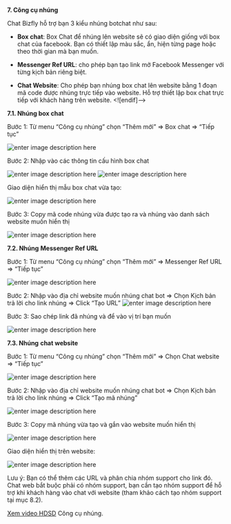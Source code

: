  **7. Công cụ nhúng**

Chat Bizfly hỗ trợ bạn 3 kiểu nhúng botchat như sau:

- **Box chat**: Box Chat để nhúng lên website sẽ có giao diện giống với box chat của facebook. Bạn có thiết lập màu sắc, ẩn, hiện từng page hoặc theo thời gian mà bạn muốn.

- **Messenger Ref URL**: cho phép bạn tạo link mở Facebook Messenger với từng kịch bản riêng biệt.

- **Chat Website**: Cho phép bạn nhúng box chat lên website bằng 1 đoạn mã code được nhúng trực tiếp vào website. Hỗ trợ thiết lập box chat trực tiếp với khách hàng trên website.
<![endif]-->

**7.1. Nhúng box chat**

Bước 1:  Từ menu “Công cụ nhúng” chọn “Thêm mới” => Box chat => “Tiếp tục”

![enter image description here](https://static8.muarecdn.com/original/muare/images/2019/11/19/5384250_88.png)

Bước 2:  Nhập vào các thông tin  cấu hình box chat

![enter image description here](https://static8.muarecdn.com/original/muare/images/2019/11/19/5384260_89.png)
![enter image description here](https://static8.muarecdn.com/original/muare/images/2019/11/19/5384270_90.png)

Giao diện hiển thị mẫu box chat vừa tạo:

![enter image description here](https://static8.muarecdn.com/original/muare/images/2019/11/19/5384271_91.png)

Bước 3: Copy mã code nhúng vừa được tạo ra và nhúng vào danh sách website muốn hiển thị

![enter image description here](https://static8.muarecdn.com/original/muare/images/2019/11/19/5384303_92.png)

**7.2. Nhúng** **Messenger Ref URL**

Bước 1:  Từ menu “Công cụ nhúng” chọn “Thêm mới” => Messenger Ref URL => “Tiếp tục”

![enter image description here](https://static8.muarecdn.com/original/muare/images/2019/11/19/5384311_93.png)

Bước 2: Nhập vào địa chỉ website muốn nhúng chat bot => Chọn Kịch bản trả lời cho link nhúng => Click “Tạo URL”
![enter image description here](https://static8.muarecdn.com/original/muare/images/2019/11/19/5384312_94.png)

Bước 3: Sao chép link đã nhúng và để vào vị trí bạn muốn

![enter image description here](https://static8.muarecdn.com/original/muare/images/2019/11/19/5384313_95.png)

 **7.3. Nhúng** **chat website**

Bước 1:  Từ menu “Công cụ nhúng” chọn “Thêm mới” => Chọn Chat website => “Tiếp tục”

![enter image description here](https://static8.muarecdn.com/original/muare/images/2019/11/19/5384352_96.png)

Bước 2: Nhập vào địa chỉ website muốn nhúng chat bot => Chọn Kịch bản trả lời cho link nhúng => Click “Tạo mã nhúng”

![enter image description here](https://static8.muarecdn.com/original/muare/images/2019/11/19/5384357_97.png)

Bước 3: Copy mã nhúng vừa tạo và gắn vào website muốn hiển thị

![enter image description here](https://static8.muarecdn.com/original/muare/images/2019/11/19/5384359_98.png)

Giao diện hiển thị trên website:

![enter image description here](https://static8.muarecdn.com/original/muare/images/2019/11/19/5384361_99.png)

Lưu ý: Bạn có thể thêm các URL và phân chia nhóm support cho link đó. Chat web bắt buộc phải có nhóm support, bạn cần tạo nhóm support để hỗ trợ khi khách hàng vào chat với website (tham khảo cách tạo nhóm support tại mục 8.2).

[Xem video HDSD](https://youtu.be/2pSwtgemlBY?list=PLYQfkp8M9WLWe-uVRzY8PaKyo_k5NO2l7) Công cụ nhúng.


